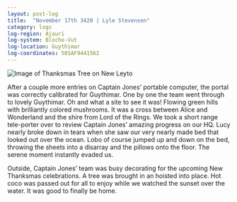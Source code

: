 ```yaml
---
layout: post-log
title:  "November 17th 3420 | Lyle Stevensen"
category: logs
log-region: Ajauri
log-system: Bloche-Vut
log-location: Guythimar
log-coordinates: 501AF9441562
---
```


![Image of Thanksmas Tree on New Leyto](images/stevensen_3420-11-17_001.png)

<p>After a couple more entries on Captain Jones’ portable computer, the portal was correctly calibrated for Guythimar. One by one the team went through to lovely Guythimar. Oh and what a site to see it was! Flowing green hills with brilliantly colored mushrooms. It was a cross between Alice and Wonderland and the shire from Lord of the Rings. We took a short range tele-porter over  to review Captain Jones’ amazing progress on our HQ. Lucy nearly broke down in tears when she saw our very nearly made bed that looked out over the ocean. Lobo of course jumped up and down on the bed, throwing the sheets into a disarray and the pillows onto the floor. The serene moment instantly evaded us.</p>

<p>Outside, Captain Jones’ team was busy decorating for the upcoming New Thanksmas celebrations. A tree was brought in an hoisted into place. Hot coco was passed out for all to enjoy while we watched the sunset over the water. It was good to finally be home.</p>

<!--more-->
